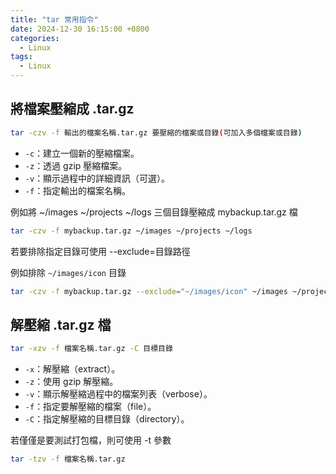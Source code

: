 ```yaml
---
title: "tar 常用指令"
date: 2024-12-30 16:15:00 +0800
categories: 
  - Linux
tags:
  - Linux
---
```


## 將檔案壓縮成 .tar.gz

```bash
tar -czv -f 輸出的檔案名稱.tar.gz 要壓縮的檔案或目錄(可加入多個檔案或目錄)
```

- `-c`：建立一個新的壓縮檔案。
- `-z`：透過 gzip 壓縮檔案。
- `-v`：顯示過程中的詳細資訊（可選）。
- `-f`：指定輸出的檔案名稱。

例如將 ~/images ~/projects ~/logs 三個目錄壓縮成 mybackup.tar.gz 檔

```bash
tar -czv -f mybackup.tar.gz ~/images ~/projects ~/logs
```

若要排除指定目錄可使用 --exclude=目錄路徑

例如排除 `~/images/icon` 目錄

```bash
tar -czv -f mybackup.tar.gz --exclude="~/images/icon" ~/images ~/projects ~/logs
```

## 解壓縮 .tar.gz 檔

```bash
tar -xzv -f 檔案名稱.tar.gz -C 目標目錄
```

- `-x`：解壓縮（extract）。
- `-z`：使用 gzip 解壓縮。
- `-v`：顯示解壓縮過程中的檔案列表（verbose）。
- `-f`：指定要解壓縮的檔案（file）。
- `-C`：指定解壓縮的目標目錄（directory）。

若僅僅是要測試打包檔，則可使用 -t 參數

```bash
tar -tzv -f 檔案名稱.tar.gz
```
